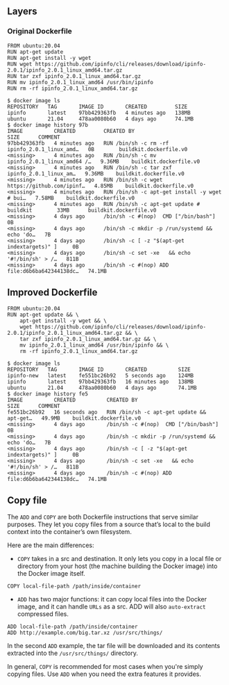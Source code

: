 ## Layers

### Original Dockerfile

```
FROM ubuntu:20.04
RUN apt-get update
RUN apt-get install -y wget
RUN wget https://github.com/ipinfo/cli/releases/download/ipinfo-2.0.1/ipinfo_2.0.1_linux_amd64.tar.gz
RUN tar zxf ipinfo_2.0.1_linux_amd64.tar.gz
RUN mv ipinfo_2.0.1_linux_amd64 /usr/bin/ipinfo
RUN rm -rf ipinfo_2.0.1_linux_amd64.tar.gz
```

```
$ docker image ls
REPOSITORY   TAG       IMAGE ID       CREATED         SIZE
ipinfo       latest    97bb429363fb   4 minutes ago   138MB
ubuntu       21.04     478aa0080b60   4 days ago      74.1MB
$ docker image history 97b
IMAGE          CREATED         CREATED BY                                      SIZE      COMMENT
97bb429363fb   4 minutes ago   RUN /bin/sh -c rm -rf ipinfo_2.0.1_linux_amd…   0B        buildkit.dockerfile.v0
<missing>      4 minutes ago   RUN /bin/sh -c mv ipinfo_2.0.1_linux_amd64 /…   9.36MB    buildkit.dockerfile.v0
<missing>      4 minutes ago   RUN /bin/sh -c tar zxf ipinfo_2.0.1_linux_am…   9.36MB    buildkit.dockerfile.v0
<missing>      4 minutes ago   RUN /bin/sh -c wget https://github.com/ipinf…   4.85MB    buildkit.dockerfile.v0
<missing>      4 minutes ago   RUN /bin/sh -c apt-get install -y wget # bui…   7.58MB    buildkit.dockerfile.v0
<missing>      4 minutes ago   RUN /bin/sh -c apt-get update # buildkit        33MB      buildkit.dockerfile.v0
<missing>      4 days ago      /bin/sh -c #(nop)  CMD ["/bin/bash"]            0B
<missing>      4 days ago      /bin/sh -c mkdir -p /run/systemd && echo 'do…   7B
<missing>      4 days ago      /bin/sh -c [ -z "$(apt-get indextargets)" ]     0B
<missing>      4 days ago      /bin/sh -c set -xe   && echo '#!/bin/sh' > /…   811B
<missing>      4 days ago      /bin/sh -c #(nop) ADD file:d6b6ba642344138dc…   74.1MB
```

## Improved Dockerfile

```
FROM ubuntu:20.04
RUN apt-get update && \
    apt-get install -y wget && \
    wget https://github.com/ipinfo/cli/releases/download/ipinfo-2.0.1/ipinfo_2.0.1_linux_amd64.tar.gz && \
    tar zxf ipinfo_2.0.1_linux_amd64.tar.gz && \
    mv ipinfo_2.0.1_linux_amd64 /usr/bin/ipinfo && \
    rm -rf ipinfo_2.0.1_linux_amd64.tar.gz
```

```
$ docker image ls
REPOSITORY   TAG       IMAGE ID       CREATED          SIZE
ipinfo-new   latest    fe551bc26b92   5 seconds ago    124MB
ipinfo       latest    97bb429363fb   16 minutes ago   138MB
ubuntu       21.04     478aa0080b60   4 days ago       74.1MB
$ docker image history fe5
IMAGE          CREATED          CREATED BY                                      SIZE      COMMENT
fe551bc26b92   16 seconds ago   RUN /bin/sh -c apt-get update &&     apt-get…   49.9MB    buildkit.dockerfile.v0
<missing>      4 days ago       /bin/sh -c #(nop)  CMD ["/bin/bash"]            0B
<missing>      4 days ago       /bin/sh -c mkdir -p /run/systemd && echo 'do…   7B
<missing>      4 days ago       /bin/sh -c [ -z "$(apt-get indextargets)" ]     0B
<missing>      4 days ago       /bin/sh -c set -xe   && echo '#!/bin/sh' > /…   811B
<missing>      4 days ago       /bin/sh -c #(nop) ADD file:d6b6ba642344138dc…   74.1MB
```

## Copy file

The `ADD` and `COPY` are both Dockerfile instructions that serve similar purposes. They let you copy files from a source that’s local to the build context into the container’s own filesystem.

Here are the main differences:

- `COPY` takes in a src and destination. It only lets you copy in a local file or directory from your host (the machine building the Docker image) into the Docker image itself.

```
COPY local-file-path /path/inside/container
```

- `ADD` has two major functions: it can copy local files into the Docker image, and it can handle `URLs` as a src. ADD will also `auto-extract` compressed files.

```
ADD local-file-path /path/inside/container
ADD http://example.com/big.tar.xz /usr/src/things/
```

In the second `ADD` example, the tar file will be downloaded and its contents extracted into the `/usr/src/things/` directory.

In general, `COPY` is recommended for most cases when you're simply copying files. Use `ADD` when you need the extra features it provides.
